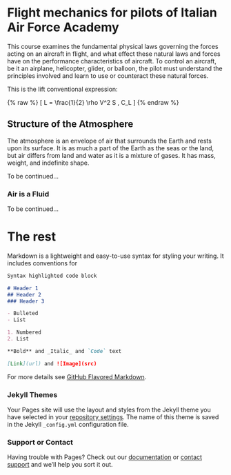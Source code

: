 # Flight mechanics for pilots of Italian Air Force Academy

This course examines the fundamental physical laws governing the forces acting on an aircraft in flight, and what effect these natural laws and forces have on the performance characteristics of aircraft. To control an aircraft, be it an airplane, helicopter, glider, or balloon, the pilot must understand the principles involved and learn to use or counteract these natural forces.

This is the lift conventional expression:

{% raw %}
\[
L = \frac{1}{2} \rho V^2 S \, C_L
\]
{% endraw %}

## Structure of the Atmosphere

The atmosphere is an envelope of air that surrounds the Earth and rests upon its surface. It is as much a part of the Earth as the seas or the land, but air differs from land and water as it is a mixture of gases. It has mass, weight, and indefinite shape.

To be continued...

### Air is a Fluid

To be continued...





# The rest
Markdown is a lightweight and easy-to-use syntax for styling your writing. It includes conventions for

```markdown
Syntax highlighted code block

# Header 1
## Header 2
### Header 3

- Bulleted
- List

1. Numbered
2. List

**Bold** and _Italic_ and `Code` text

[Link](url) and ![Image](src)
```

For more details see [GitHub Flavored Markdown](https://guides.github.com/features/mastering-markdown/).

### Jekyll Themes

Your Pages site will use the layout and styles from the Jekyll theme you have selected in your [repository settings](https://github.com/agodemar/FlightMechanics4Pilots/settings). The name of this theme is saved in the Jekyll `_config.yml` configuration file.

### Support or Contact

Having trouble with Pages? Check out our [documentation](https://help.github.com/categories/github-pages-basics/) or [contact support](https://github.com/contact) and we’ll help you sort it out.
